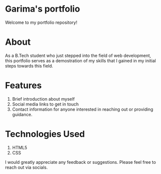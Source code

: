 # Garima's portfolio
Welcome to my portfolio repository!

# About
As a B.Tech student who just stepped into the field of web development, this portfolio serves as a demostration of my skills that I gained in my initial steps towards this field.

# Features
1. Brief introduction about myself
2. Social media links to get in touch
3. Contact information for anyone interested in reaching out or providing guidance.

# Technologies Used 
1. HTML5
2. CSS

I would greatly appreciate any feedback or suggestions. Please feel free to reach out via socials.
